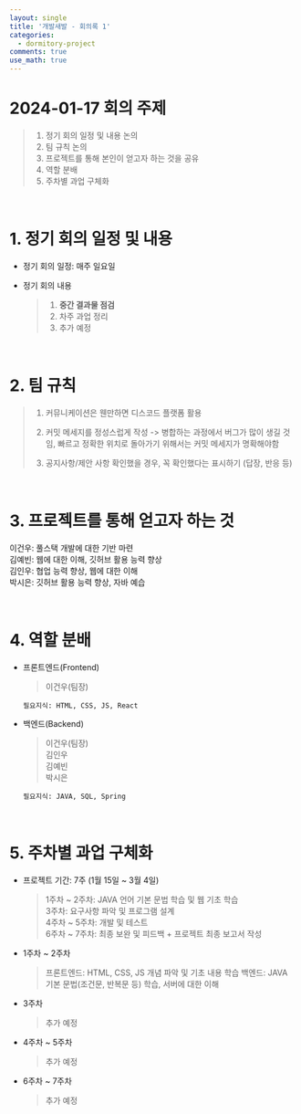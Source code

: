 ```yaml
---
layout: single
title: '개발새발 - 회의록 1'
categories:
  - dormitory-project
comments: true
use_math: true
---
```


# 2024-01-17 회의 주제  
> 1. 정기 회의 일정 및 내용 논의
> 2. 팀 규칙 논의
> 3. 프로젝트를 통해 본인이 얻고자 하는 것을 공유
> 4. 역할 분배
> 5. 주차별 과업 구체화

<br>

# 1. 정기 회의 일정 및 내용  

- 정기 회의 일정: 매주 일요일  

- 정기 회의 내용  
  > 1. **중간 결과물 점검**
  > 2. 차주 과업 정리
  > 3. 추가 예정

<br>

# 2. 팀 규칙
> 1. 커뮤니케이션은 웬만하면 디스코드 플랫폼 활용 
>
> 2. 커밋 메세지를 정성스럽게 작성 -> 병합하는 과정에서 버그가 많이 생길 것임, 빠르고 정확한 위치로 돌아가기 위해서는 커밋 메세지가 명확해야함
>
> 3. 공지사항/제안 사항 확인했을 경우,  꼭 확인했다는 표시하기 (답장, 반응 등)

<br>

# 3. 프로젝트를 통해 얻고자 하는 것

이건우: 풀스택 개발에 대한 기반 마련  
김예빈: 웹에 대한 이해, 깃허브 활용 능력 향상  
김인우: 협업 능력 향상, 웹에 대한 이해  
박시은: 깃허브 활용 능력 향상, 자바 예습  

<br>

# 4. 역할 분배

- 프론트엔드(Frontend)
    > 이건우(팀장)

      필요지식: HTML, CSS, JS, React

- 백엔드(Backend)
    > 이건우(팀장)  
    > 김인우  
    > 김예빈  
    > 박시은  

      필요지식: JAVA, SQL, Spring

<br>

# 5. 주차별 과업 구체화

- 프로젝트 기간: 7주 (1월 15일 ~ 3월 4일)
  > 1주차 ~ 2주차: JAVA 언어 기본 문법 학습 및 웹 기초 학습  
  > 3주차: 요구사항 파악 및 프로그램 설계  
  > 4주차 ~ 5주차: 개발 및 테스트  
  > 6주차 ~ 7주차: 최종 보완 및 피드백 + 프로젝트 최종 보고서 작성  

- 1주차 ~ 2주차
    > 프론트엔드: HTML, CSS, JS 개념 파악 및 기초 내용 학습
    > 백엔드: JAVA 기본 문법(조건문, 반복문 등) 학습, 서버에 대한 이해

- 3주차
    > 추가 예정

- 4주차 ~ 5주차
    > 추가 예정

- 6주차 ~ 7주차
    > 추가 예정
